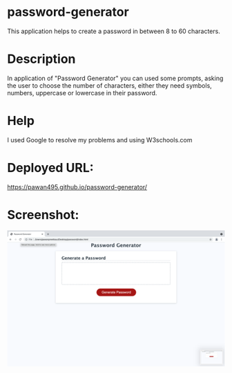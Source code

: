 # password-generator
 This application helps to create a password in between 8 to 60 characters.

 # Description
 In application of "Password Generator" you can used some prompts, asking the user to choose the number of characters, either they need symbols, numbers, uppercase or lowercase in their password.

 # Help
 I used Google to resolve my problems and using W3schools.com

 # Deployed URL:
https://pawan495.github.io/password-generator/

 # Screenshot: 
 ![Screenshot Preview](./assets/css/pic1.png)
